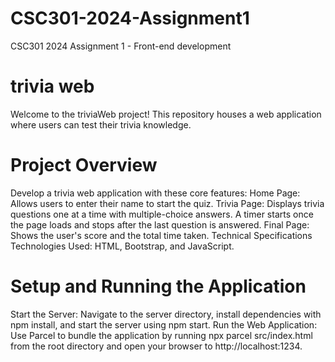 # CSC301-2024-Assignment1
CSC301 2024 Assignment 1 - Front-end development
# trivia web
Welcome to the triviaWeb project! This repository houses a web application where users can test their trivia knowledge.

# Project Overview
Develop a trivia web application with these core features:
Home Page: Allows users to enter their name to start the quiz.
Trivia Page: Displays trivia questions one at a time with multiple-choice answers. A timer starts once the page loads and stops after the last question is answered.
Final Page: Shows the user's score and the total time taken.
Technical Specifications
Technologies Used: HTML, Bootstrap, and JavaScript.

# Setup and Running the Application
Start the Server: Navigate to the server directory, install dependencies with npm install, and start the server using npm start.
Run the Web Application: Use Parcel to bundle the application by running npx parcel src/index.html from the root directory and open your browser to http://localhost:1234.
